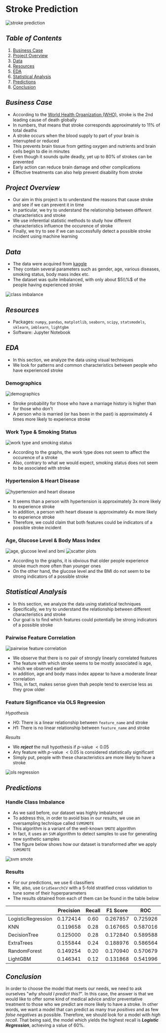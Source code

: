 # Stroke Prediction

![stroke prediction](./images/banner.jpg)

## *Table of Contents*

1. [Business Case](#business-case)
2. [Project Overview](#project-overview)
3. [Data](#data)
4. [Resources](#resources)
5. [EDA](#eda)
6. [Statistical Analysis](#statistical-analysis)
7. [Predictions](#predictions)
8. [Conclusion](#conclusion)

## *Business Case*

- According to the [World Health Organization (WHO)](https://www.who.int/), stroke is the 2nd leading cause of death globally
- In numbers, that means that stroke corresponds approximately to 11% of total deaths
- A stroke occurs when the blood supply to part of your brain is interrupted or reduced
- This prevents brain tissue from getting oxygen and nutrients and brain cells begin to die in minutes
- Even though it sounds quite deadly, yet up to 80% of strokes can be prevented
- Early action can reduce brain damage and other complications
- Effective treatments can also help prevent disability from stroke

## *Project Overview*

- Our aim in this project is to understand the reasons that cause stroke and see if we can prevent it in time
- In particular, we try to understand the relationship between different characteristics and stroke
- We use inferential statistic methods to study how different characteristics influence the occurence of stroke
- Finally, we try to see if we can successfully detect a possible stroke incident using machine learning

## *Data*

- The data were acquired from [kaggle](https://www.kaggle.com/fedesoriano/stroke-prediction-dataset)
- They contain several parameters such as gender, age, various diseases, smoking status, body mass index etc.
- The dataset was quite imbalanced, with only about $5\\%$ of the people having experienced stroke

![class imbalance](./images/class_distribution.svg)

## *Resources*

- Packages: `numpy`, `pandas`, `matplotlib`, `seaborn`, `scipy`, `statsmodels`, `sklearn`, `imblearn`, `lightgbm`
- Software: Jupyter Notebook

## *EDA*

- In this section, we analyze the data using visual techniques
- We look for patterns and common characteristics between people who have experienced stroke

### Demographics

![demographics](./images/demographics.svg)

- Stroke probability for those who have a marriage history is higher than for those who don't
- A person who is married (or has been in the past) is approximately 4 times more likely to experience stroke

### Work Type & Smoking Status

![work type and smoking status](./images/work_type_smoking_status_stroke.svg)

- According to the graphs, the work type does not seem to affect the occurence of a stroke
- Also, contrary to what we would expect, smoking status does not seem to be associated with stroke

### Hypertension & Heart Disease

![hypertension and heart disease](./images/hypertension_heart_disease_stroke.svg)

- It seems than a person with hypertension is approximately 3x more likely to experience stroke
- In addition, a person with heart disease is approximately 4x more likely to experience stroke
- Therefore, we could claim that both features could be indicators of a possible stroke incident

### Age, Glucose Level & Body Mass Index

![age, glucose level and bmi](./images/age_glucose_level_bmi_stroke.svg)
![scatter plots](./images/scatter_plots.svg)

- According to the graphs, it is obvious that older people experience stroke much more often than younger ones
- On the other hand, the glucose level and the BMI do not seem to be strong indicators of a possible stroke

## *Statistical Analysis*

- In this section, we analyze the data using statistical techniques
- Specifically, we try to understand the relationship between different characteristics and stroke
- Our goal is to find which features could potentially be strong indicators of a possible stroke

### Pairwise Feature Correlation

![pairwise feature correlation](./images/pairwise_feature_correlation.svg)

- We observe that there is no pair of strongly linearly correlated features
- The feature with which stroke seems to be mostly associated is age, which we observed earlier
- In addition, age and body mass index appear to have a moderate linear correlation
- This, in fact, makes sense given thah people tend to exercise less as they grow older

### Feature Significance via OLS Regreesion

*Hypothesis*

- $H0:$ There is a linear relationship between `feature_name` and stroke
- $H1:$ There is no linear relationship between `feature_name` and stroke

*Results*

- We ***reject*** the null hypothesis if $p$-value $< 0.05$
- Any feature with $p$-value $< 0.05$ is considered statistically significant
- Simply put, people with these characteristics are more likely to have a stroke

![ols regression](./images/ols_results.svg)

## *Predictions*

### Handle Class Imbalance

- As we said before, our dataset was highly imbalanced
- To address this, in order to avoid bias in our results, we use an oversampling technique called `SVMSMOTE`
- This algorithm is a variant of the well-known `SMOTE` algorithm
- In fact, it uses an `SVM` algorithm to detect samples to use for generating new synthetic samples
- The figure below shows how our dataset is transformed after we apply `SVMSMOTE`

![svm smote](./images/handle_class_imbalance.svg)

### Results

- For our predictions, we use 6 classifiers
- We, also, use `GridSearchCV` with a 5-fold stratified cross validation to tune some of their hyperparameters
- The results obtained from each of them can be found in the table below

|   | Precision | Recall | F1 Score | ROC | Accuracy |
| - | :-------: | :----: | :------: | :-: | :------: |
| LogisticRegression | 0.172414 | 0.60 | 0.267857 | 0.725926 | 0.839530 |
| KNN | 0.119658 | 0.28 | 0.167665 | 0.587016 | 0.863992 |
| DecisionTree | 0.125000 | 0.28 | 0.172840 | 0.589588 | 0.868885 |
| ExtraTrees | 0.155844 | 0.24 | 0.188976 | 0.586564 | 0.899217 |
| RandomForest | 0.149254 | 0.20 | 0.170940 | 0.570679 | 0.905088 |
| LightGBM | 0.146341 | 0.12 | 0.131868 | 0.541996 | 0.922701 |

## *Conclusion*

In order to choose the model that meets our needs, we need to ask ourselves "*why should I predict this?*". In this case, the answer is that we would like to offer some kind of medical advice and/or preventative treatment to those who we predict are more likely to have a stroke. In other words, we want a model that can predict as many *true positives* and as few *false negatives* as possible. Therefore, we should look for a model with *high recall*. That being said, the model which yields the highest recall is ***Logistic Regression***, achieving a value of 60%.
